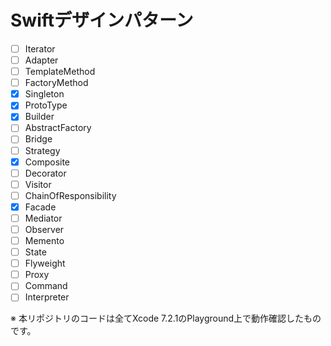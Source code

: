 # Swiftデザインパターン

- [ ] Iterator
- [ ] Adapter
- [ ] TemplateMethod
- [ ] FactoryMethod
- [x] Singleton
- [x] ProtoType
- [x] Builder
- [ ] AbstractFactory
- [ ] Bridge
- [ ] Strategy
- [x] Composite
- [ ] Decorator
- [ ] Visitor
- [ ] ChainOfResponsibility
- [x] Facade
- [ ] Mediator
- [ ] Observer
- [ ] Memento
- [ ] State
- [ ] Flyweight
- [ ] Proxy
- [ ] Command
- [ ] Interpreter

※ 本リポジトリのコードは全てXcode 7.2.1のPlayground上で動作確認したものです。
